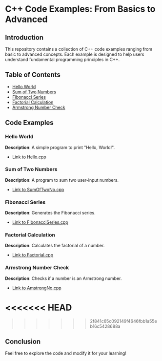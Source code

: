 # C++ Code Examples: From Basics to Advanced

## Introduction
This repository contains a collection of C++ code examples ranging from basic to advanced concepts. Each example is designed to help users understand fundamental programming principles in C++.

## Table of Contents
- [Hello World](#hello-world)
- [Sum of Two Numbers](#sum-of-two-numbers)
- [Fibonacci Series](#fibonacci-series)
- [Factorial Calculation](#factorial-calculation)
- [Armstrong Number Check](#armstrong-number-check)

## Code Examples

### Hello World
**Description**: A simple program to print "Hello, World!".
- [Link to Hello.cpp](Hello.cpp)

### Sum of Two Numbers
**Description**: A program to sum two user-input numbers.
- [Link to SumOfTwoNo.cpp](SumOfTwoNo.cpp)

### Fibonacci Series
**Description**: Generates the Fibonacci series.
- [Link to FibonacciSeries.cpp](FibonacciSeries.cpp)

### Factorial Calculation
**Description**: Calculates the factorial of a number.
- [Link to Factorial.cpp](Factorial.cpp)

### Armstrong Number Check
**Description**: Checks if a number is an Armstrong number.
- [Link to AmstrongNo.cpp](AmstrongNo.cpp)

<<<<<<< HEAD
=======

>>>>>>> 2f841c65c092149f4646fbb1a55eb16c5428688a
## Conclusion
Feel free to explore the code and modify it for your learning!
